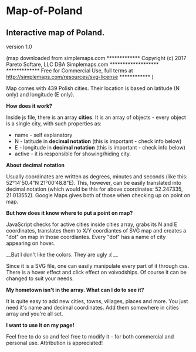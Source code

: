 # Map-of-Poland
## Interactive map of Poland. 

version 1.0

(map downloaded from simplemaps.com
************* Copyright (c) 2017 Pareto Softare, LLC DBA Simplemaps.com *******************
************* Free for Commercial Use, full terms at  http://simplemaps.com/resources/svg-license ************
)

Map comes with 439 Polish cities. Their location is based on latitude (N only) and longitude (E only).

__How does it work?__

Inside js file, there is an array __cities__. It is an array of objects - every object is a single city, with such properties as:
* name - self explanatory
* N - latitude in __decimal notation__ (this is important - check info below)
* E - longitude in __decimal notation__ (this is important - check info below)
* active - it is responsible for showing/hiding city.

__About decimal notation__

Usually coordinates are written as degrees, minutes and seconds (like this: 52°14'50.4"N 21°00'48.8"E). This, however, can be easily translated into decimal notation (which would be this for above coordinates: 52.247335, 21.013552). Google Maps gives both of those when checking up on point on map.

__But how does it know where to put a point on map?__

JavaScript checks for active cities inside cities array, grabs its N and E coordinates, translates them to X/Y coordiantes of SVG map and creates a "dot" on map in those coordiantes. Every "dot" has a name of city appearing on hover.

__But I don't like the colors. They are ugly :( __

Since it is a SVG file, one can easily manipulate every part of it through css. There is a hover effect and click effect on voivodships. Of course it can be changed to suit your needs.

__My hometown isn't in the array. What can I do to see it?__

It is quite easy to add new cities, towns, villages, places and more. You just need it's name and decimal coordinates. Add them somewhere in cities array and you're all set.

__I want to use it on my page!__

Feel free to do so and feel free to modify it - for both commercial and personal use. Attribution is appreciated!


